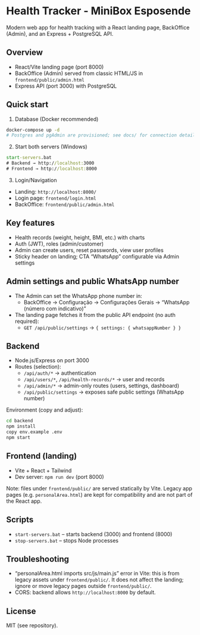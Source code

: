 # Health Tracker - MiniBox Esposende

Modern web app for health tracking with a React landing page, BackOffice (Admin), and an Express + PostgreSQL API.

## Overview

- React/Vite landing page (port 8000)
- BackOffice (Admin) served from classic HTML/JS in `frontend/public/admin.html`
- Express API (port 3000) with PostgreSQL

## Quick start

1) Database (Docker recommended)
```bash
docker-compose up -d
# Postgres and pgAdmin are provisioned; see docs/ for connection details
```

2) Start both servers (Windows)
```cmd
start-servers.bat
# Backend → http://localhost:3000
# Frontend → http://localhost:8000
```

3) Login/Navigation
- Landing: `http://localhost:8000/`
- Login page: `frontend/login.html`
- BackOffice: `frontend/public/admin.html`

## Key features

- Health records (weight, height, BMI, etc.) with charts
- Auth (JWT), roles (admin/customer)
- Admin can create users, reset passwords, view user profiles
- Sticky header on landing; CTA “WhatsApp” configurable via Admin settings

## Admin settings and public WhatsApp number

- The Admin can set the WhatsApp phone number in:
  - BackOffice → Configuração → Configurações Gerais → “WhatsApp (número com indicativo)”
- The landing page fetches it from the public API endpoint (no auth required):
  - `GET /api/public/settings` → `{ settings: { whatsappNumber } }`

## Backend

- Node.js/Express on port 3000
- Routes (selection):
  - `/api/auth/*` → authentication
  - `/api/users/*`, `/api/health-records/*` → user and records
  - `/api/admin/*` → admin-only routes (users, settings, dashboard)
  - `/api/public/settings` → exposes safe public settings (WhatsApp number)

Environment (copy and adjust):
```bash
cd backend
npm install
copy env.example .env
npm start
```

## Frontend (landing)

- Vite + React + Tailwind
- Dev server: `npm run dev` (port 8000)

Note: files under `frontend/public/` are served statically by Vite. Legacy app pages (e.g. `personalArea.html`) are kept for compatibility and are not part of the React app.

## Scripts

- `start-servers.bat` – starts backend (3000) and frontend (8000)
- `stop-servers.bat` – stops Node processes

## Troubleshooting

- “personalArea.html imports src/js/main.js” error in Vite: this is from legacy assets under `frontend/public/`. It does not affect the landing; ignore or move legacy pages outside `frontend/public/`.
- CORS: backend allows `http://localhost:8000` by default.

## License

MIT (see repository).